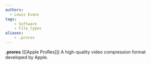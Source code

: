 ```yaml
---
authors:
  - Lewis Evans
tags:
    - Software
    - File_types
aliases:
    - .prores
---
```

**.prores** ([[Apple ProRes]]) A high-quality video compression format developed by Apple.
